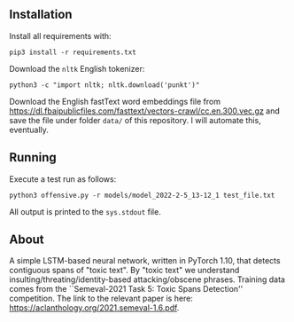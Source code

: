 ## Installation
Install all requirements with:

`pip3 install -r requirements.txt`

Download the `nltk` English tokenizer:

`python3 -c "import nltk; nltk.download('punkt')"`

Download the English fastText word embeddings file from https://dl.fbaipublicfiles.com/fasttext/vectors-crawl/cc.en.300.vec.gz and
save the file under folder `data/` of this repository. I will automate this, eventually.

## Running

Execute a test run as follows:

`python3 offensive.py -r models/model_2022-2-5_13-12_1 test_file.txt`

All output is printed to the `sys.stdout` file.

## About

A simple LSTM-based neural network, written in PyTorch 1.10, that detects contiguous spans of "toxic text".
By "toxic text" we understand insulting/threating/identity-based attacking/obscene phrases.
Training data comes from the ``Semeval-2021 Task 5: Toxic Spans Detection'' competition.
The link to the relevant paper is here: https://aclanthology.org/2021.semeval-1.6.pdf.

